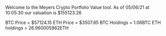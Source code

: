 Welcome to the Meyers Crypto Portfolio Value tool. 
As of 05/06/21 at 10:05:30 our valuation is $155123.26 

BTC Price = $57124.15
 ETH Price = $3507.85
BTC Holdings = 1.06BTC
 ETH holdings = 26.960005962ETH 

